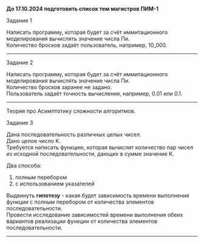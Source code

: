 

**До 17.10.2024 подготовить список тем магистров ПИМ-1**  

Задание 1  

Написать программу, которая будет за счёт иммитационного моделирования вычислять значение числа Пи.  
Количество бросков задаёт пользователь, например, 10_000.  

---  

Задание 2  

Написать программу, которая будет за счёт иммитационного моделирования вычислять значение числа Пи.  
Количество бросков заранее не задано.  
Пользователь задаёт точность вычисления, например, 0.01 или 0.1.  

---  

Теория про Асимптотику сложности алгоритмов.  

Задание 3

Дана последовательность различных целых чисел.  
Дано целое число K.  
Требуется написать функцию, которая вычислит количество пар чисел из исходной последовательности, дающих в сумме значение K.  

Два способа:  
1) полным перебором  
2) с использованием указателей  

Выдвинуть **гипотезу** - какая будет зависимость времени выполнения функции с полным перебором от количества элементов последовательности.  
Провести исследование зависимостей времени выполнения обеих вариантов реализации функции от количества элементов последовательности.  

---  

